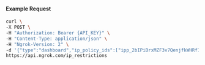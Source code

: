 <!-- Code generated for API Clients. DO NOT EDIT. -->

#### Example Request

```bash
curl \
-X POST \
-H "Authorization: Bearer {API_KEY}" \
-H "Content-Type: application/json" \
-H "Ngrok-Version: 2" \
-d '{"type":"dashboard","ip_policy_ids":["ipp_2bIPiBrxMZF3v7QenjfkWHRf7tH"]}' \
https://api.ngrok.com/ip_restrictions
```

